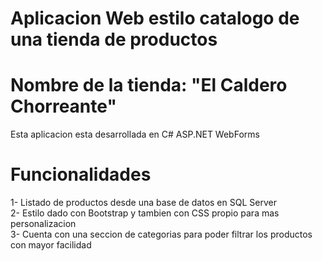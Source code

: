 # Aplicacion Web estilo catalogo de una tienda de productos
# Nombre de la tienda: "El Caldero Chorreante"
Esta aplicacion esta desarrollada en C# ASP.NET WebForms

# Funcionalidades <br>
1- Listado de productos desde una base de datos en SQL Server <br>
2- Estilo dado con Bootstrap y tambien con CSS propio para mas personalizacion <br>
3- Cuenta con una seccion de categorias para poder filtrar los productos con mayor facilidad <br>

